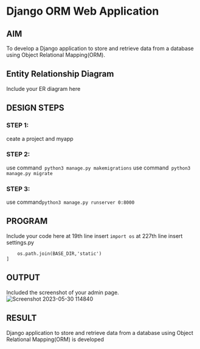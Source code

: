 # Django ORM Web Application

## AIM
To develop a Django application to store and retrieve data from a database using Object Relational Mapping(ORM).

## Entity Relationship Diagram

Include your ER diagram here

## DESIGN STEPS

### STEP 1:

ceate a project and myapp

### STEP 2:

use command``` python3 manage.py makemigrations```
use command``` python3 manage.py migrate```

### STEP 3:

use command```python3 manage.py runserver 0:8000```

## PROGRAM

Include your code here
at 19th line insert 
```import os```
at 227th line insert
settings.py
```STATICFILES_DIRS=[
    os.path.join(BASE_DIR,'static')
]
```


## OUTPUT

Included the screenshot of your admin page.
![Screenshot 2023-05-30 114840](https://github.com/manikandan26052004/django-orm-app/assets/121999845/f5233aa8-42d2-4539-95d6-1dadb54fc70c)



## RESULT
 Django application to store and retrieve data from a database using Object Relational Mapping(ORM) is developed
